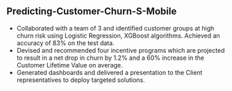 ## Predicting-Customer-Churn-S-Mobile
- Collaborated with a team of 3 and identified customer groups at high churn risk using Logistic Regression, XGBoost algorithms. Achieved an accuracy of 83% on the test data.
- Devised and recommended four incentive programs which are projected to result in a net drop in churn by 1.2% and a 60% increase in the Customer Lifetime Value on average. 
- Generated dashboards and delivered a presentation to the Client representatives to deploy targeted solutions.
